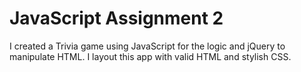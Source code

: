 # JavaScript Assignment 2
I created a Trivia game using JavaScript for the logic and jQuery to manipulate HTML. I layout this app with valid HTML and stylish CSS.
